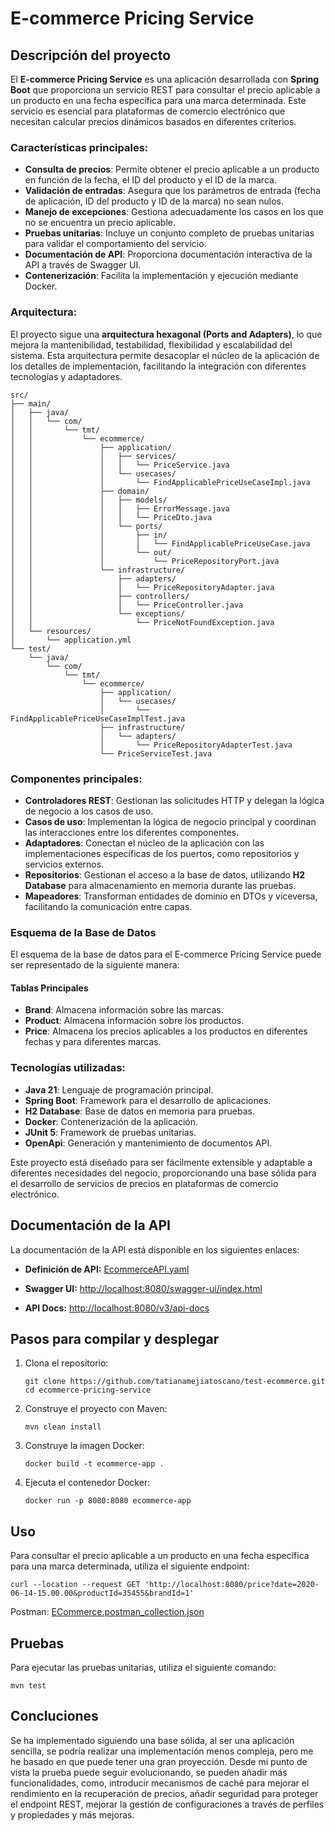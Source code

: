 # E-commerce Pricing Service


## Descripción del proyecto
El **E-commerce Pricing Service** es una aplicación desarrollada con **Spring Boot** que proporciona un servicio REST para consultar el precio aplicable a un producto en una fecha específica para una marca determinada. Este servicio es esencial para plataformas de comercio electrónico que necesitan calcular precios dinámicos basados en diferentes criterios.

### Características principales:
- **Consulta de precios**: Permite obtener el precio aplicable a un producto en función de la fecha, el ID del producto y el ID de la marca.
- **Validación de entradas**: Asegura que los parámetros de entrada (fecha de aplicación, ID del producto y ID de la marca) no sean nulos.
- **Manejo de excepciones**: Gestiona adecuadamente los casos en los que no se encuentra un precio aplicable.
- **Pruebas unitarias**: Incluye un conjunto completo de pruebas unitarias para validar el comportamiento del servicio.
- **Documentación de API**: Proporciona documentación interactiva de la API a través de Swagger UI.
- **Contenerización**: Facilita la implementación y ejecución mediante Docker.

### Arquitectura:
El proyecto sigue una **arquitectura hexagonal (Ports and Adapters)**, lo que mejora la mantenibilidad, testabilidad, flexibilidad y escalabilidad del sistema. Esta arquitectura permite desacoplar el núcleo de la aplicación de los detalles de implementación, facilitando la integración con diferentes tecnologías y adaptadores.

```console
src/
├── main/
│   ├── java/
│   │   └── com/
│   │       └── tmt/
│   │           └── ecommerce/
│   │               ├── application/
│   │               │   ├── services/
│   │               │   │   └── PriceService.java
│   │               │   └── usecases/
│   │               │       └── FindApplicablePriceUseCaseImpl.java
│   │               ├── domain/
│   │               │   ├── models/
│   │               │   │   ├── ErrorMessage.java
│   │               │   │   └── PriceDto.java
│   │               │   └── ports/
│   │               │       ├── in/
│   │               │       │   └── FindApplicablePriceUseCase.java
│   │               │       └── out/
│   │               │           └── PriceRepositoryPort.java
│   │               └── infrastructure/
│   │                   ├── adapters/
│   │                   │   └── PriceRepositoryAdapter.java
│   │                   ├── controllers/
│   │                   │   └── PriceController.java
│   │                   └── exceptions/
│   │                       └── PriceNotFoundException.java
│   └── resources/
│       └── application.yml
└── test/
    └── java/
        └── com/
            └── tmt/
                └── ecommerce/
                    ├── application/
                    │   └── usecases/
                    │       └── FindApplicablePriceUseCaseImplTest.java
                    ├── infrastructure/
                    │   └── adapters/
                    │       └── PriceRepositoryAdapterTest.java
                    └── PriceServiceTest.java
   ```

### Componentes principales:
- **Controladores REST**: Gestionan las solicitudes HTTP y delegan la lógica de negocio a los casos de uso.
- **Casos de uso**: Implementan la lógica de negocio principal y coordinan las interacciones entre los diferentes componentes.
- **Adaptadores**: Conectan el núcleo de la aplicación con las implementaciones específicas de los puertos, como repositorios y servicios externos.
- **Repositorios**: Gestionan el acceso a la base de datos, utilizando **H2 Database** para almacenamiento en memoria durante las pruebas.
- **Mapeadores**: Transforman entidades de dominio en DTOs y viceversa, facilitando la comunicación entre capas.


### Esquema de la Base de Datos
El esquema de la base de datos para el E-commerce Pricing Service puede ser representado de la siguiente manera:

#### Tablas Principales
- **Brand**: Almacena información sobre las marcas.
- **Product**: Almacena información sobre los productos.
- **Price**: Almacena los precios aplicables a los productos en diferentes fechas y para diferentes marcas.



### Tecnologías utilizadas:
- **Java 21**: Lenguaje de programación principal.
- **Spring Boot**: Framework para el desarrollo de aplicaciones.
- **H2 Database**: Base de datos en memoria para pruebas.
- **Docker**: Contenerización de la aplicación.
- **JUnit 5**: Framework de pruebas unitarias.
- **OpenApi**: Generación y mantenimiento de documentos API.

Este proyecto está diseñado para ser fácilmente extensible y adaptable a diferentes necesidades del negocio, proporcionando una base sólida para el desarrollo de servicios de precios en plataformas de comercio electrónico.



## Documentación de la API
La documentación de la API está disponible en los siguientes enlaces:

- **Definición de API:** [EcommerceAPI.yaml](docs/EcommerceAPI.yaml)

- **Swagger UI:** [http://localhost:8080/swagger-ui/index.html](http://localhost:8080/swagger-ui/index.html)

- **API Docs:** [http://localhost:8080/v3/api-docs](http://localhost:8080/v3/api-docs)



## Pasos para compilar y desplegar
1. Clona el repositorio:
    ```console
    git clone https://github.com/tatianamejiatoscano/test-ecommerce.git
    cd ecommerce-pricing-service
    ```

2. Construye el proyecto con Maven:
    ```console
    mvn clean install
    ```

3. Construye la imagen Docker:
    ```console
    docker build -t ecommerce-app .
    ```

4. Ejecuta el contenedor Docker:
    ```console
    docker run -p 8080:8080 ecommerce-app
    ```

## Uso
Para consultar el precio aplicable a un producto en una fecha específica para una marca determinada, utiliza el siguiente endpoint:
```console
curl --location --request GET 'http://localhost:8080/price?date=2020-06-14-15.00.00&productId=35455&brandId=1'
 ```
Postman: [ECommerce.postman_collection.json](docs/ECommerce.postman_collection.json)


## Pruebas
Para ejecutar las pruebas unitarias, utiliza el siguiente comando:
```console
mvn test
```

## Concluciones
Se ha implementado siguiendo una base sólida, al ser una aplicación sencilla, se podría realizar una implementación menos compleja, pero me he basado en que puede tener una gran proyección.
Desde mi punto de vista la prueba puede seguir evolucionando, se pueden añadir más funcionalidades, como, introducir mecanismos de caché para mejorar el rendimiento en la recuperación de precios,
añadir seguridad para proteger el endpoint REST, mejorar la gestión de configuraciones a través de perfiles y propiedades y más mejoras.



